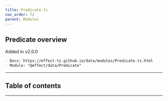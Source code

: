 ```yaml
---
title: Predicate.ts
nav_order: 72
parent: Modules
---
```


## Predicate overview

Added in v2.0.0

```md
- Docs: https://effect-ts.github.io/data/modules/Predicate.ts.html
- Module: "@effect/data/Predicate"
```

---

<h2 class="text-delta">Table of contents</h2>

---
